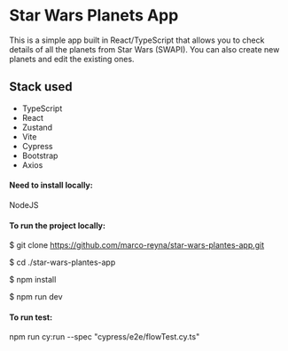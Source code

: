 # Star Wars Planets App

This is a simple app built in React/TypeScript that allows you to check details of all the planets from Star Wars (SWAPI). You can also create new planets and edit the existing ones.

## Stack used

- TypeScript
- React
- Zustand
- Vite
- Cypress
- Bootstrap
- Axios

#### Need to install locally:

NodeJS

#### To run the project locally:

$ git clone https://github.com/marco-reyna/star-wars-plantes-app.git

$ cd ./star-wars-plantes-app

$ npm install

$ npm run dev

#### To run test:

npm run cy:run --spec "cypress/e2e/flowTest.cy.ts"
